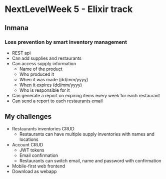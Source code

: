 # NextLevelWeek 5 - Elixir track
## Inmana
### Loss prevention by smart inventory management
- REST api
- Can add supplies and restaurants
- Can access supply information
  - Name of the product
  - Who produced it
  - When it was made (dd/mm/yyyy)
  - When it expires (dd/mm/yyyy)
  - Who is responsible for it
- Can generate a report on expiring items every week for each restaurant
- Can send a report to each restaurants email

## My challenges
- Restaurants inventories CRUD
  - Restaurants can have multiple supply inventories with names and locations
- Account CRUD
  - JWT tokens
  - Email confirmation
  - Restaurants can switch email, name and password with confirmation
- Mobile-first web frontend
- Download as webapp
